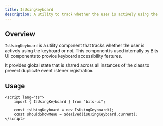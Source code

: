 ```yaml
---
title: IsUsingKeyboard
description: A utility to track whether the user is actively using the keyboard or not.
---
```


## Overview

`IsUsingKeyboard` is a utility component that tracks whether the user is actively using the keyboard or not. This component is used internally by Bits UI components to provide keyboard accessibility features.

It provides global state that is shared across all instances of the class to prevent duplicate event listener registration.

## Usage

```svelte
<script lang="ts">
	import { IsUsingKeyboard } from "bits-ui";

	const isUsingKeyboard = new IsUsingKeyboard();
	const shouldShowMenu = $derived(isUsingKeyboard.current);
</script>
```
